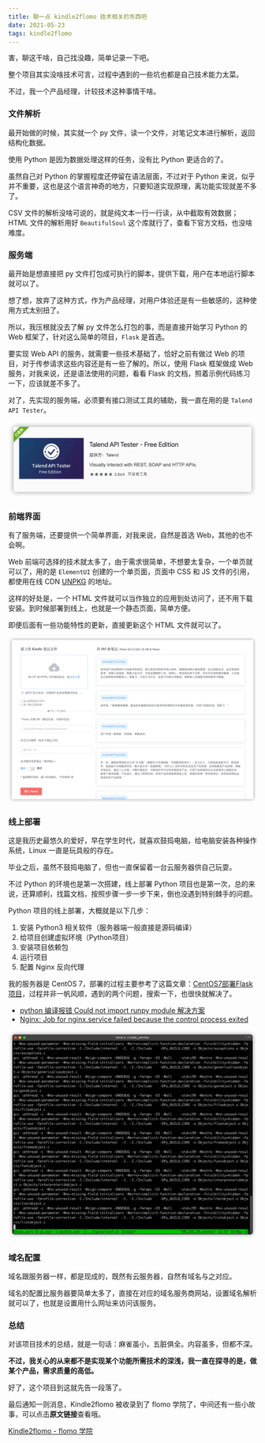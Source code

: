 ```yaml
---
title: 聊一点 kindle2flomo 技术相关的东西吧
date: 2021-05-23
tags: kindle2flomo
---
```


害，聊这干啥，自己找没趣，简单记录一下吧。

整个项目其实没啥技术可言，过程中遇到的一些坑也都是自己技术能力太菜。

不过，我一个产品经理，计较技术这种事情干啥。

<!-- more -->

### 文件解析
最开始做的时候，其实就一个 py 文件，读一个文件，对笔记文本进行解析，返回结构化数据。

使用 Python 是因为数据处理这样的任务，没有比 Python 更适合的了。

虽然自己对 Python 的掌握程度还停留在语法层面，不过对于 Python 来说，似乎并不重要，这也是这个语言神奇的地方，只要知道实现原理，离功能实现就差不多了。

CSV 文件的解析没啥可说的，就是纯文本一行一行读，从中截取有效数据；HTML 文件的解析用好 `BeautifulSoul` 这个库就行了，查看下官方文档，也没啥难度。

### 服务端
最开始是想直接把 py 文件打包成可执行的脚本，提供下载，用户在本地运行脚本就可以了。

想了想，放弃了这种方式，作为产品经理，对用户体验还是有一些敏感的，这种使用方式太别扭了。

所以，我压根就没去了解 py 文件怎么打包的事，而是直接开始学习 Python 的 Web 框架了，针对这么简单的项目，`Flask` 是首选。

要实现 Web API 的服务，就需要一些技术基础了，恰好之前有做过 Web 的项目，对于传参请求这些内容还是有一些了解的。所以，使用 Flask 框架做成 Web 服务，对我来说，还是语法使用的问题，看看 Flask 的文档，照着示例代码练习一下，应该就差不多了。

对了，先实现的服务端，必须要有接口测试工具的辅助，我一直在用的是 `Talend API Tester`。

![](../image/kindle2flomo/2021-05-24-00-03-51.png)

### 前端界面
有了服务端，还要提供一个简单界面，对我来说，自然是首选 Web，其他的也不会啊。

Web 前端可选择的技术就太多了，由于需求很简单，不想要太复杂，一个单页就可以了，用的是 `ElementUI` 创建的一个单页面，页面中 CSS 和 JS 文件的引用，都使用在线 CDN [UNPKG](https://unpkg.com/) 的地址。

这样的好处是，一个 HTML 文件就可以当作独立的应用到处访问了，还不用下载安装。到时候部署到线上，也就是一个静态页面，简单方便。

即便后面有一些功能特性的更新，直接更新这个 HTML 文件就可以了。

![kindle2flomo界面](../image/kindle2flomo/2021-05-24-00-18-09.png)

### 线上部署
这是我历史最悠久的爱好，早在学生时代，就喜欢鼓捣电脑，给电脑安装各种操作系统，Linux 一直是玩具般的存在。

毕业之后，虽然不鼓捣电脑了，但也一直保留着一台云服务器供自己玩耍。

不过 Python 的环境也是第一次搭建，线上部署 Python 项目也是第一次，总的来说，还算顺利，找篇文档，按照步骤一步一步下来，倒也没遇到特别棘手的问题。

Python 项目的线上部署，大概就是以下几步：
1. 安装 Python3 相关软件（服务器端一般直接是源码编译）
2. 给项目创建虚拟环境（Python项目）
3. 安装项目依赖包
4. 运行项目
5. 配置 Nginx 反向代理

我的服务器是 CentOS 7，部署的过程主要参考了这篇文章：[CentOS7部署Flask项目](https://juejin.cn/post/6844904159905333255)，过程并非一帆风顺，遇到的两个问题，搜索一下，也很快就解决了。

- [python 编译报错 Could not import runpy module 解决方案](https://blog.csdn.net/whatday/article/details/103903955)
- [Nginx: Job for nginx.service failed because the control process exited](https://stackoverflow.com/questions/35868976/nginx-job-for-nginx-service-failed-because-the-control-process-exited/58332311)

![编译过程好慢](../image/kindle2flomo/2021-05-19-22-58-13.png)

### 域名配置
域名跟服务器一样，都是现成的，既然有云服务器，自然有域名与之对应。

域名的配置比服务器要简单太多了，直接在对应的域名服务商网站，设置域名解析就可以了，也就是设置用什么网址来访问该服务。

### 总结
对该项目技术的总结，就是一句话：麻雀虽小，五脏俱全。内容虽多，但都不深。

**不过，我关心的从来都不是实现某个功能所需技术的深浅，我一直在探寻的是，做某个产品，需求质量的高低。**

好了，这个项目到这就先告一段落了。

最后通知一则消息，Kindle2flomo 被收录到了 flomo 学院了，中间还有一些小故事，可以点击**原文链接**查看哦。

[Kindle2flomo - flomo 学院](https://help.flomoapp.com/advance/extension/kindle2flomo)